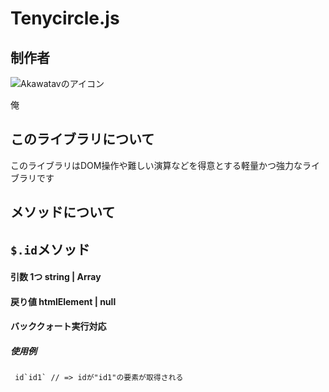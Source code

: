 # Tenycircle.js
## 制作者
![Akawatavのアイコン](https://avatars.githubusercontent.com/u/127651665?s=40&v=4)

俺
## このライブラリについて
このライブラリはDOM操作や難しい演算などを得意とする軽量かつ強力なライブラリです
## メソッドについて
## `$.id`メソッド
#### 引数 1つ string | Array
#### 戻り値 htmlElement | null
#### バッククォート実行対応
##### 使用例
``` id`id1` // => idが"id1"の要素が取得される```
